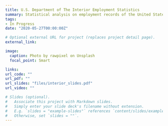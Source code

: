 ```yaml
---
title: U.S. Department of The Interior Employment Statistics
summary: Statistical analysis on employment records of the United States Department of the Interior from 1849 - 1959 assessing trends in salary, gender, and location
tags:
- In Progress
date: "2020-05-27T00:00:00Z"

# Optional external URL for project (replaces project detail page).
external_link:

image:
  caption: Photo by rawpixel on Unsplash
  focal_point: Smart

links:
url_code: ""
url_pdf: ""
url_slides: "files/interior_slides.pdf"
url_video: ""

# Slides (optional).
#   Associate this project with Markdown slides.
#   Simply enter your slide deck's filename without extension.
#   E.g. `slides = "example-slides"` references `content/slides/example-slides.md`.
#   Otherwise, set `slides = ""`.
---
```

